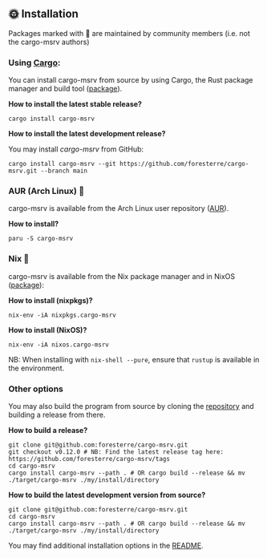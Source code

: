 ## 🌞 Installation

Packages marked with 🔸 are maintained by community members (i.e. not the cargo-msrv authors)

### Using [Cargo](https://doc.rust-lang.org/cargo/commands/cargo-install.html):

You can install cargo-msrv from source by using Cargo, the Rust package manager and build tool ([package](https://crates.io/crates/cargo-msrv)).

**How to install the latest stable release?**

```shell
cargo install cargo-msrv
```

**How to install the latest development release?**

You may install _cargo-msrv_ from GitHub:

```shell
cargo install cargo-msrv --git https://github.com/foresterre/cargo-msrv.git --branch main
```

### AUR (Arch Linux) 🔸

cargo-msrv is available from the Arch Linux user repository ([AUR](https://aur.archlinux.org/packages/cargo-msrv/)).

**How to install?**

```shell
paru -S cargo-msrv
```

### Nix 🔸

cargo-msrv is available from the Nix package manager and in NixOS ([package](https://search.nixos.org/packages?channel=21.05&show=cargo-msrv&from=0&size=50&sort=relevance&type=packages&query=cargo-msrv)):

**How to install (nixpkgs)?**

```shell
nix-env -iA nixpkgs.cargo-msrv
```

**How to install (NixOS)?**

```shell
nix-env -iA nixos.cargo-msrv
```

NB: When installing with `nix-shell --pure`, ensure that `rustup` is available in the environment.

### Other options

You may also build the program from source by cloning the [repository](https://github.com/foresterre/cargo-msrv)
and building a release from there.

**How to build a release?**

```shell
git clone git@github.com:foresterre/cargo-msrv.git
git checkout v0.12.0 # NB: Find the latest release tag here: https://github.com/foresterre/cargo-msrv/tags
cd cargo-msrv
cargo install cargo-msrv --path . # OR cargo build --release && mv ./target/cargo-msrv ./my/install/directory
```

**How to build the latest development version from source?**

```shell
git clone git@github.com:foresterre/cargo-msrv.git
cd cargo-msrv
cargo install cargo-msrv --path . # OR cargo build --release && mv ./target/cargo-msrv ./my/install/directory
```


You may find additional installation options in the [README](https://github.com/foresterre/cargo-msrv#install).